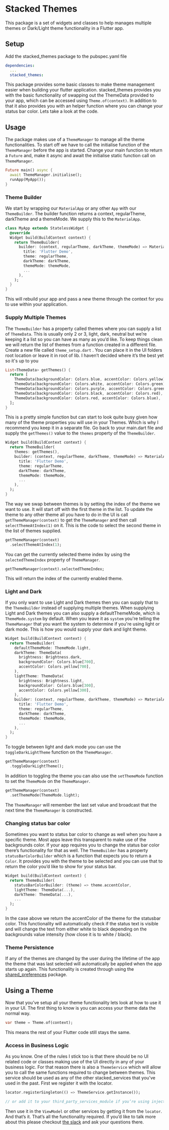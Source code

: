 # Stacked Themes

This package is a set of widgets and classes to help manages multiple themes or Dark/Light theme functionality in a Flutter app.

## Setup

Add the stacked_themes package to the pubspec.yaml file

```yaml
dependencies:
  ...
  stacked_themes:
```

This package provides some basic classes to make theme management easier when building your flutter application. stacked_themes provides you with the basic functionality of swapping out the ThemeData provided to your app, which can be accessed using `Theme.of(context)`. In addition to that it also provides you with an helper function where you can change your status bar color. Lets take a look at the code.

## Usage

The package makes use of a `ThemeManager` to manage all the theme functionalities. To start off we have to call the initialise function of the `ThemeManager` before the app is started. Change your main function to return a `Future` and, make it async and await the initialise static function call on `ThemeManager`.

```dart
Future main() async {
  await ThemeManager.initialise();
  runApp(MyApp());
}
```

### Theme Builder

We start by wrapping our `MaterialApp` or any other `App` with our `ThemeBuilder`. The builder function returns a context, regularTheme, darkTheme and a themeMode. We supply this to the `MaterialApp`.

```dart
class MyApp extends StatelessWidget {
  @override
  Widget build(BuildContext context) {
    return ThemeBuilder(
      builder: (context, regularTheme, darkTheme, themeMode) => MaterialApp(
        title: 'Flutter Demo',
        theme: regularTheme,
        darkTheme: darkTheme,
        themeMode: themeMode,
        ...
      ),
    );
  }
}
```

This will rebuild your app and pass a new theme through the context for you to use within your application.

### Supply Multiple Themes

The `ThemeBuilder` has a property called themes where you can supply a list of `ThemeData`. This is usually only 2 or 3, light, dark, neutral but we’re keeping it a list so you can have as many as you’d like. To keep things clean we will return the list of themes from a function created in a different file. Create a new file called `theme_setup.dart` . You can place it in the UI folders root location or leave it in root of lib. I haven’t decided where it’s the best yet so it's up to you

```dart
List<ThemeData> getThemes() {
  return [
    ThemeData(backgroundColor: Colors.blue, accentColor: Colors.yellow),
    ThemeData(backgroundColor: Colors.white, accentColor: Colors.green),
    ThemeData(backgroundColor: Colors.purple, accentColor: Colors.green),
    ThemeData(backgroundColor: Colors.black, accentColor: Colors.red),
    ThemeData(backgroundColor: Colors.red, accentColor: Colors.blue),
  ];
}
```

This is a pretty simple function but can start to look quite busy given how many of the theme properties you will use in your Themes. Which is why I recommend you keep it in a separate file. Go back to your main.dart file and supply the `getThemes()` value to the `themes` property of the `ThemeBuilder`.

```dart
Widget build(BuildContext context) {
  return ThemeBuilder(
    themes: getThemes(),
    builder: (context, regularTheme, darkTheme, themeMode) => MaterialApp(
      title: 'Flutter Demo',
      theme: regularTheme,
      darkTheme: darkTheme,
      themeMode: themeMode,
      ...
    ),
  );
}
```

The way we swap between themes is by setting the index of the theme we want to use. It will start off with the first theme in the list. To update the theme to any other theme all you have to do in the UI is call `getThemeManager(context)` to get the `ThemeManager` and then call `selectThemeAtIndex(1)` on it. This is the code to select the second theme in the list of themes supplied.

```dart
getThemeManager(context)
  .selectThemeAtIndex(1);
```

You can get the currently selected theme index by using the `selectedThemeIndex` property of `ThemeManager`.

```
getThemeManager(context).selectedThemeIndex;
```

This will return the index of the currently enabled theme.

### Light and Dark

If you only want to use Light and Dark themes then you can supply that to the `ThemeBuilder` instead of supplying multiple themes. When supplying Light and Dark themes you can also supply a defaultThemeMode, which is `ThemeMode.system` by default. When you leave it as `system` you're telling the `ThemeManager` that you want the system to determine if you're using light or dark mode. This is how you would supply your dark and light theme.

```dart
Widget build(BuildContext context) {
  return ThemeBuilder(
    defaultThemeMode: ThemeMode.light,
    darkTheme: ThemeData(
      brightness: Brightness.dark,
      backgroundColor: Colors.blue[700],
      accentColor: Colors.yellow[700],
    ),
    lightTheme: ThemeData(
      brightness: Brightness.light,
      backgroundColor: Colors.blue[300],
      accentColor: Colors.yellow[300],
    ),
    builder: (context, regularTheme, darkTheme, themeMode) => MaterialApp(
      title: 'Flutter Demo',
      theme: regularTheme,
      darkTheme: darkTheme,
      themeMode: themeMode,
      ...
    ),
  );
}
```

To toggle between light and dark mode you can use the `toggleDarkLightTheme` function on the `ThemeManager`.

```dart
getThemeManager(context)
  .toggleDarkLightTheme();
```

In addition to toggling the theme you can also use the `setThemeMode` function to set the `ThemeMode` on the `ThemeManager`.

```dart
getThemeManager(context)
  .setThemeMode(ThemeMode.light);
```

The `ThemeManager` will remember the last set value and broadcast that the next time the `ThemeManager` is constructed.

### Changing status bar color

Sometimes you want to status bar color to change as well when you have a specific theme. Most apps leave this transparent to make use of the backgrounds color. If your app requires you to change the status bar color there’s functionality for that as well. The `ThemeBuilder` has a property `statusBarColorBuilder` which is a function that expects you to return a `Color`. It provides you with the theme to be selected and you can use that to return the color you’d like to show for your status bar.

```dart
Widget build(BuildContext context) {
  return ThemeBuilder(
    statusBarColorBuilder: (theme) => theme.accentColor,
    lightTheme: ThemeData(...),
    darkTheme: ThemeData(...),
    ...
  );
}
```

In the case above we return the accentColor of the theme for the statusbar color. This functionality will automatically check if the status text is visible and will change the text from either white to black depending on the backgrounds value intensity (how close it is to white / black).

### Theme Persistence

If any of the themes are changed by the user during the lifetime of the app the theme that was last selected will automatically be applied when the app starts up again. This functionality is created through using the [shared_preferences](https://pub.dev/packages/shared_preferences) package.

## Using a Theme

Now that you’ve setup all your theme functionality lets look at how to use it in your UI. The first thing to know is you can access your theme data the normal way.

```dart
var theme = Theme.of(context);
```

This means the rest of your Flutter code still stays the same.

### Access in Business Logic

As you know. One of the rules I stick too is that there should be no UI related code or classes making use of the UI directly in any of your business logic. For that reason there is also a `ThemeService` which will allow you to call the same functions required to change between themes. This service should be used as any of the other stacked_services that you’ve used in the past. First we register it with the locator.

```dart
locator.registerSingleton(() => ThemeService.getInstance());

// or add it to your third_party_services_module if you’re using injectable
```

Then use it in the `ViewModel` or other services by getting it from the `locator`. And that’s it. That’s all the functionality required. If you’d like to talk more about this please checkout [the slack](https://join.slack.com/t/filledstacks/shared_invite/zt-8hae7yly-vjZX3sW5twN9v7DBlTsgrQ) and ask your questions there.


